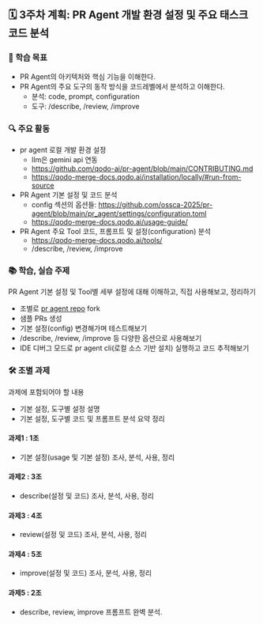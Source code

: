 ## 🗓️ 3주차 계획: PR Agent 개발 환경 설정 및 주요 태스크 코드 분석

### 🎯 학습 목표

- PR Agent의 아키텍처와 핵심 기능을 이해한다.
- PR Agent의 주요 도구의 동작 방식을 코드레벨에서 분석하고 이해한다.
  - 분석: code, prompt, configuration
  - 도구: /describe, /review, /improve 

### 🔍 주요 활동

- pr agent 로컬 개발 환경 설정
  - llm은 gemini api 연동
  - https://github.com/qodo-ai/pr-agent/blob/main/CONTRIBUTING.md
  - https://qodo-merge-docs.qodo.ai/installation/locally/#run-from-source
- PR Agent 기본 설정 및 코드 분석
  - config 섹션의 옵션들: https://github.com/ossca-2025/pr-agent/blob/main/pr_agent/settings/configuration.toml
  - https://qodo-merge-docs.qodo.ai/usage-guide/
- PR Agent 주요 Tool 코드, 프롬프트 및 설정(configuration) 분석
  - https://qodo-merge-docs.qodo.ai/tools/
  - /describe, /review, /improve 

### 📚 학습, 실습 주제



PR Agent 기본 설정 및 Tool별 세부 설정에 대해 이해하고, 직접 사용해보고, 정리하기  
- 조별로 [pr agent repo](https://github.com/ossca-2025/pr-agent) fork
- 샘플 PRs 생성
- 기본 설정(config) 변경해가며 테스트해보기
- /describe, /review, /improve 등 다양한 옵션으로 사용해보기
- IDE 디버그 모드로 pr agent cli(로컬 소스 기반 설치) 실행하고 코드 추적해보기


### 🛠️ 조별 과제
과제에 포함되어야 할 내용  
- 기본 설정, 도구별 설정 설명
- 기본 설정, 도구별 코드 및 프롬프트 분석 요약 정리

#### 과제1 : 1조
- 기본 설정(usage 및 기본 설정) 조사, 분석, 사용, 정리

#### 과제2 : 3조
- describe(설정 및 코드) 조사, 분석, 사용, 정리

#### 과제3 : 4조
- review(설정 및 코드) 조사, 분석, 사용, 정리

#### 과제4 : 5조
- improve(설정 및 코드) 조사, 분석, 사용, 정리

#### 과제5 : 2조
- describe, review, improve 프롬프트 완벽 분석.
